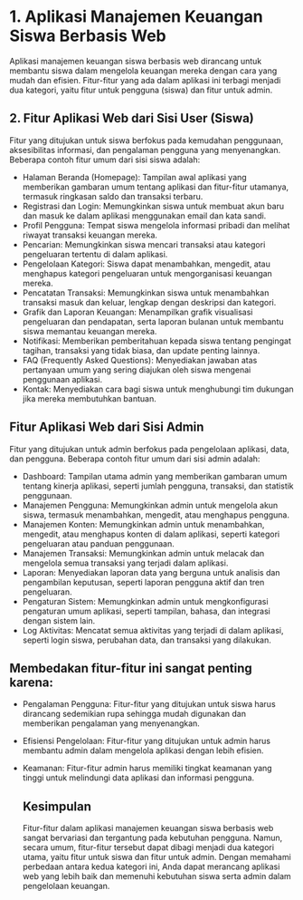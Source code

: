 # 1. Aplikasi Manajemen Keuangan Siswa Berbasis Web
Aplikasi manajemen keuangan siswa berbasis web dirancang untuk membantu siswa dalam mengelola keuangan mereka dengan cara yang mudah dan efisien. Fitur-fitur yang ada dalam aplikasi ini terbagi menjadi dua kategori, yaitu fitur untuk pengguna (siswa) dan fitur untuk admin.

## 2. Fitur Aplikasi Web dari Sisi User (Siswa)
Fitur yang ditujukan untuk siswa berfokus pada kemudahan penggunaan, aksesibilitas informasi, dan pengalaman pengguna yang menyenangkan. Beberapa contoh fitur umum dari sisi siswa adalah:

- Halaman Beranda (Homepage): Tampilan awal aplikasi yang memberikan gambaran umum tentang aplikasi dan fitur-fitur utamanya, termasuk ringkasan saldo dan transaksi terbaru.
- Registrasi dan Login: Memungkinkan siswa untuk membuat akun baru dan masuk ke dalam aplikasi menggunakan email dan kata sandi.
- Profil Pengguna: Tempat siswa mengelola informasi pribadi dan melihat riwayat transaksi keuangan mereka.
- Pencarian: Memungkinkan siswa mencari transaksi atau kategori pengeluaran tertentu di dalam aplikasi.
- Pengelolaan Kategori: Siswa dapat menambahkan, mengedit, atau menghapus kategori pengeluaran untuk mengorganisasi keuangan mereka.
- Pencatatan Transaksi: Memungkinkan siswa untuk menambahkan transaksi masuk dan keluar, lengkap dengan deskripsi dan kategori.
- Grafik dan Laporan Keuangan: Menampilkan grafik visualisasi pengeluaran dan pendapatan, serta laporan bulanan untuk membantu siswa memantau keuangan mereka.
- Notifikasi: Memberikan pemberitahuan kepada siswa tentang pengingat tagihan, transaksi yang tidak biasa, dan update penting lainnya.
- FAQ (Frequently Asked Questions): Menyediakan jawaban atas pertanyaan umum yang sering diajukan oleh siswa mengenai penggunaan aplikasi.
- Kontak: Menyediakan cara bagi siswa untuk menghubungi tim dukungan jika mereka membutuhkan bantuan.

## Fitur Aplikasi Web dari Sisi Admin
Fitur yang ditujukan untuk admin berfokus pada pengelolaan aplikasi, data, dan pengguna. Beberapa contoh fitur umum dari sisi admin adalah:

- Dashboard: Tampilan utama admin yang memberikan gambaran umum tentang kinerja aplikasi, seperti jumlah pengguna, transaksi, dan statistik penggunaan.
- Manajemen Pengguna: Memungkinkan admin untuk mengelola akun siswa, termasuk menambahkan, mengedit, atau menghapus pengguna.
- Manajemen Konten: Memungkinkan admin untuk menambahkan, mengedit, atau menghapus konten di dalam aplikasi, seperti kategori pengeluaran atau panduan penggunaan.
- Manajemen Transaksi: Memungkinkan admin untuk melacak dan mengelola semua transaksi yang terjadi dalam aplikasi.
- Laporan: Menyediakan laporan data yang berguna untuk analisis dan pengambilan keputusan, seperti laporan pengguna aktif dan tren pengeluaran.
- Pengaturan Sistem: Memungkinkan admin untuk mengkonfigurasi pengaturan umum aplikasi, seperti tampilan, bahasa, dan integrasi dengan sistem lain.
- Log Aktivitas: Mencatat semua aktivitas yang terjadi di dalam aplikasi, seperti login siswa, perubahan data, dan transaksi yang dilakukan.

## Membedakan fitur-fitur ini sangat penting karena:

- Pengalaman Pengguna: Fitur-fitur yang ditujukan untuk siswa harus dirancang sedemikian rupa sehingga mudah digunakan dan memberikan pengalaman yang menyenangkan.
- Efisiensi Pengelolaan: Fitur-fitur yang ditujukan untuk admin harus membantu admin dalam mengelola aplikasi dengan lebih efisien.
- Keamanan: Fitur-fitur admin harus memiliki tingkat keamanan yang tinggi untuk melindungi data aplikasi dan informasi pengguna.

  ## Kesimpulan
  Fitur-fitur dalam aplikasi manajemen keuangan siswa berbasis web sangat bervariasi dan tergantung pada kebutuhan pengguna. Namun, secara umum, fitur-fitur tersebut dapat dibagi menjadi dua kategori utama, yaitu fitur untuk siswa dan fitur untuk admin. Dengan memahami perbedaan antara kedua kategori ini, Anda dapat merancang aplikasi web yang lebih baik dan memenuhi kebutuhan siswa serta admin dalam pengelolaan keuangan.
